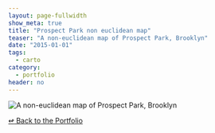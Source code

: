 ```yaml
---
layout: page-fullwidth
show_meta: true
title: "Prospect Park non euclidean map"
teaser: "A non-euclidean map of Prospect Park, Brooklyn"
date: "2015-01-01"
tags:
  - carto 
category:
  - portfolio
header: no
---
```


![A non-euclidean map of Prospect Park, Brooklyn]()



[<span class="back-arrow">&#8619;</span> Back to the Portfolio](/work/)